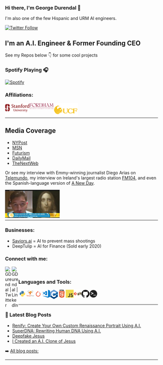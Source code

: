 <!--
**GeorgeDavila/GeorgeDavila** is a ✨ _special_ ✨ repository because its `README.md` (this file) appears on your GitHub profile.
<!-- Formatted based off of https://github.com/codeSTACKr 's profile Readme, go check out his if you want to format your own! Most of the images here are src'd from simpleicons.org/ and github itself, see this video: https://www.youtube.com/watch?v=n6d4KHSKqGk -->

### Hi there, I'm George Durendal 👋
<!---I recently released [A.I. Jesus](https://medium.com/@GDurendal/i-created-an-a-i-clone-of-jesus-4263339c327). If you have any questions about that feel free to shoot me an email. --->

I'm also one of the few Hispanic and URM AI engineers. 

<!-- [![Website](https://img.shields.io/website?label=codeSTACKr.com&style=for-the-badge&url=https%3A%2F%2Fcodestackr.com)](https://codestackr.com) -->
[![Twitter Follow](https://img.shields.io/twitter/follow/GDurendal?color=1DA1F2&logo=twitter&style=for-the-badge)](https://twitter.com/intent/follow?original_referer=https%3A%2F%2Fgithub.com%2FcodeSTACKr&screen_name=GDurendal)

## I'm an A.I. Engineer & Former Founding CEO

See my Repos below 👇 for some cool projects

<!-- 
- 🔭 I’m currently working on ...
- 🌱 I’m currently learning ...
- 👯 I’m looking to collaborate on ...
- 🤔 I’m looking for help with ...
- 💬 Ask me about ...
- 📫 How to reach me: ...
- 😄 Pronouns: ...
- ⚡ Fun fact: ...
-->

### Spotify Playing 🎧
[![Spotify](https://novatorem-8y8xp35mu.vercel.app/api/spotify)](https://open.spotify.com/user/1255487149)

<!-- Based on Repo https://github.com/GeorgeDavila/novatorem/blob/master/SetUp.md forked from https://github.com/novatorem/novatorem 
For spotify app setup instructions see codestackr's video  https://www.youtube.com/watch?v=n6d4KHSKqGk or github.com/novatorem/novatorem/blob/master/SetUp.md 
Deployed on Vercel, like heroku but for frontend and a bit easier to use --> 

### Affiliations:
[<img align="left" alt="Stanford University" width="80px" src="https://raw.githubusercontent.com/GeorgeDavila/GeorgeDavila/master/gitreadme_imgs/stanfordlong.png" />][stanford]
[<img align="left" alt="Fordham University" width="80px" src="https://raw.githubusercontent.com/GeorgeDavila/GeorgeDavila/master/gitreadme_imgs/fordham-logo2.png" />][fordham]
[<img align="left" alt="University of Central Florida" width="80px" src="https://raw.githubusercontent.com/GeorgeDavila/GeorgeDavila/master/gitreadme_imgs/ucf-logo2.png" />][ucf] 

<!-- We use 120pixel width with these logos, adjust as desired. Make sure to include breaks to prevent wierd smooshing together, more breaks need if you make it bigger -->
<br /> 
<br /> 

---
## Media Coverage
- [NYPost](https://nypost.com/2020/08/28/engineer-creates-ai-jesus-that-makes-doomsday-prophecies/)
- [MSN](https://www.msn.com/en-gb/entertainment/news/new-ai-jesus-can-deliver-a-sermon-but-will-you-understand-it/ar-BB18ADvO)
- [Futurism](https://futurism.com/the-byte/ai-trained-bible-bleak-religious-prophecies)
- [DailyMail](https://www.dailymail.co.uk/sciencetech/article-8668109/amp/Engineer-creates-AI-Jesus-feeding-King-James-Bible-produces-scripture.html)
- [TheNextWeb](https://thenextweb.com/neural/2020/08/28/ai-jesus-will-help-you-embrace-the-apocalypse/amp/)

Or see my interview with Emmy-winning journalist Diego Arias on [Telemundo](https://www.telemundo.com/shows/un-nuevo-dia/ciencia-y-tecnologia/video/crean-clon-de-jesucristo-con-inteligencia-artificial-en-nueva-york-tmvo9572331), my interview on Ireland's largest radio station [FM104](https://play.acast.com/s/room104/thesecondcoming-mancreatesaijesuschrist), and even the Spanish-language version of [A New Day](https://www.youtube.com/watch?v=8R1O8uEL194&app=desktop). 

[<img align="left" alt="Telemundo Interview" width="180px" src="https://raw.githubusercontent.com/GeorgeDavila/GeorgeDavila/master/gitreadme_imgs/telemundo_interview.png" />][telemundoInterviewYT]

<br /> 
<br /> 
<br /> 
<br /> 
<br /> 

---

### Businesses:
- [Saviors.ai](https://Saviors.ai) = AI to prevent mass shootings
- DeepTulip = AI for Finance (Sold early 2020)

### Connect with me:

[<img align="left" alt="GDurendal | Twitter" width="22px" src="https://cdn.jsdelivr.net/npm/simple-icons@v3/icons/twitter.svg" />][twitter]
[<img align="left" alt="GDurendal | LinkedIn" width="22px" src="https://cdn.jsdelivr.net/npm/simple-icons@v3/icons/linkedin.svg" />][linkedin]

<!--
[<img align="left" alt="codeSTACKr.com" width="22px" src="https://raw.githubusercontent.com/iconic/open-iconic/master/svg/globe.svg" />][website] 
[<img align="left" alt="codeSTACKr | YouTube" width="22px" src="https://cdn.jsdelivr.net/npm/simple-icons@v3/icons/youtube.svg" />][youtube]
[<img align="left" alt="codeSTACKr | Instagram" width="22px" src="https://cdn.jsdelivr.net/npm/simple-icons@v3/icons/instagram.svg" />][instagram] 
-->

<br />

### Languages and Tools:

[<img align="left" alt="Python" width="26px" src="https://raw.githubusercontent.com/GeorgeDavila/GeorgeDavila/master/gitreadme_imgs/python-logo.png" />][python]
[<img align="left" alt="TensorFlow" width="26px" src="https://raw.githubusercontent.com/GeorgeDavila/GeorgeDavila/master/gitreadme_imgs/tf-logo.png" />][tensorflow]
[<img align="left" alt="PyTorch" width="26px" src="https://raw.githubusercontent.com/GeorgeDavila/GeorgeDavila/master/gitreadme_imgs/pytorch-logo.png" />][pytorch]
[<img align="left" alt="Visual Studio Code" width="26px" src="https://raw.githubusercontent.com/GeorgeDavila/GeorgeDavila/master/gitreadme_imgs/vscode-logo.png" />][vscode]
[<img align="left" alt="C++" width="26px" src="https://raw.githubusercontent.com/GeorgeDavila/GeorgeDavila/master/gitreadme_imgs/cpp-logo.png" />][C++]
[<img align="left" alt="HTML5" width="26px" src="https://raw.githubusercontent.com/GeorgeDavila/GeorgeDavila/master/gitreadme_imgs/html5-logo.png" />][HTML5]
[<img align="left" alt="javascript" width="26px" src="https://raw.githubusercontent.com/GeorgeDavila/GeorgeDavila/master/gitreadme_imgs/javascript-logo.png" />][JavaScript]
[<img align="left" alt="Git" width="26px" src="https://raw.githubusercontent.com/GeorgeDavila/GeorgeDavila/master/gitreadme_imgs/git-logo.png" />][git]
[<img align="left" alt="GitHub" width="26px" src="https://raw.githubusercontent.com/GeorgeDavila/GeorgeDavila/master/gitreadme_imgs/github-logo.png" />][github]
[<img align="left" alt="Terminal" width="26px" src="https://raw.githubusercontent.com/GeorgeDavila/GeorgeDavila/master/gitreadme_imgs/terminal-logo.png" />][terminal]

<!-- More language logos I added in case you want to base your Readme off of this one 
[<img align="left" alt="CSS3" width="26px" src="https://raw.githubusercontent.com/GeorgeDavila/GeorgeDavila/master/gitreadme_imgs/css3-logo.png" />][css3]
[<img align="left" alt="sass" width="26px" src="https://raw.githubusercontent.com/GeorgeDavila/GeorgeDavila/master/gitreadme_imgs/sass-logo.png" />][sass]
[<img align="left" alt="react" width="26px" src="https://raw.githubusercontent.com/GeorgeDavila/GeorgeDavila/master/gitreadme_imgs/react-logo.png" />][react]
[<img align="left" alt="gatsby" width="26px" src="https://raw.githubusercontent.com/GeorgeDavila/GeorgeDavila/master/gitreadme_imgs/gatsby-logo.png" />][gatsby]
[<img align="left" alt="graphQL" width="26px" src="https://raw.githubusercontent.com/GeorgeDavila/GeorgeDavila/master/gitreadme_imgs/graphql-logo.png" />][graphQL]
[<img align="left" alt="nodejs" width="26px" src="https://raw.githubusercontent.com/GeorgeDavila/GeorgeDavila/master/gitreadme_imgs/nodejs-logo.png" />][nodejs]
[<img align="left" alt="deno" width="26px" src="https://raw.githubusercontent.com/GeorgeDavila/GeorgeDavila/master/gitreadme_imgs/deno-logo.png" />][deno]
[<img align="left" alt="sql" width="26px" src="https://raw.githubusercontent.com/GeorgeDavila/GeorgeDavila/master/gitreadme_imgs/sql-logo.png" />][sql]
[<img align="left" alt="mysql" width="26px" src="https://raw.githubusercontent.com/GeorgeDavila/GeorgeDavila/master/gitreadme_imgs/mysql-logo.png" />][mysql]
[<img align="left" alt="mongodb" width="26px" src="https://raw.githubusercontent.com/GeorgeDavila/GeorgeDavila/master/gitreadme_imgs/mongodb-logo.png" />][mongodb]
-->


<!-- to link to something use this format
[<img align="left" alt="YOUR_TEXT" width="26px" src="YOUR_LINK" />][DEFINE THE LINK AT THE BOTTOM]
-->

<br />
<br />

---

### 📕 Latest Blog Posts
- [Renify: Create Your Own Custom Renaissance Portrait Using A.I.](https://gdurendal.medium.com/renify-create-your-own-custom-renaissance-portrait-using-a-i-8522a8445b8d)
- [SuperDNA: Rewriting Human DNA Using A.I.](https://gdurendal.medium.com/rewriting-human-dna-using-a-i-8a40f12394a3)
- [Deepfake Jesus](https://medium.com/@GDurendal/deepfake-jesus-83ec11164460)
- [I Created an A.I. Clone of Jesus](https://medium.com/@GDurendal/i-created-an-a-i-clone-of-jesus-4263339c327)

➡️ [All blog posts:](https://medium.com/@GDurendal) 

---






<!-- [website]: https://codeSTACKr.com -->
[twitter]: https://twitter.com/GDurendal
<!-- [youtube]: https://youtube.com/codeSTACKr
[instagram]: https://instagram.com/codeSTACKr -->
[linkedin]: https://linkedin.com/in/george-durendal

<!-- Language Icon Links -->
[python]: https://www.python.org/
[tensorflow]: https://www.tensorflow.org/
[pytorch]: https://pytorch.org/
[vscode]: https://code.visualstudio.com/
[C++]: https://www.cplusplus.com/
[HTML5]: https://developer.mozilla.org/en-US/docs/Web/Guide/HTML/HTML5
[javascript]: https://www.javascript.com/
[git]: https://git-scm.com/
[github]: https://github.com/
[terminal]: https://devblogs.microsoft.com/commandline/

[css3]: https://developer.mozilla.org/en-US/docs/Web/CSS
[sass]: https://sass-lang.com/
[react]: https://reactjs.org/
[gatsby]: https://www.gatsbyjs.com/
[graphQL]: https://graphql.org/
[nodejs]: https://nodejs.org/en/about/
[deno]: https://deno.land/
[sql]: https://docs.microsoft.com/en-us/sql/sql-server/?view=sql-server-ver15
[mysql]: https://dev.mysql.com/doc/
[mongodb]: https://docs.mongodb.com/

<!-- Schools & Affiliations -->
[stanford]: https://www.stanford.edu/
[fordham]: https://www.fordham.edu/
[ucf]: https://www.ucf.edu/

<!-- Media -->
[telemundoInterviewYT]: https://www.youtube.com/watch?app=desktop&v=8R1O8uEL194
